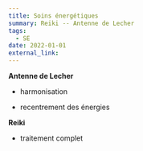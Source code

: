 ```yaml
---
title: Soins énergétiques
summary: Reiki -- Antenne de Lecher
tags:
  - SE
date: 2022-01-01
external_link:
---
```

**Antenne de Lecher**

- harmonisation

- recentrement des énergies

**Reiki**

- traitement complet
